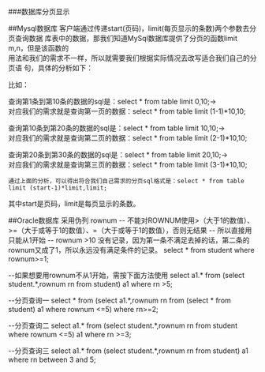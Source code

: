 ###数据库分页显示

##Mysql数据库
	客户端通过传递start(页码)，limit(每页显示的条数)两个参数去分页查询数据    库表中的数据，那我们知道MySql数据库提供了分页的函数limit m,n，但是该函数的    
用法和我们的需求不一样，所以就需要我们根据实际情况去改写适合我们自己的分页语       句，具体的分析如下：  

比如：

查询第1条到第10条的数据的sql是：select * from table limit 0,10;->  
对应我们的需求就是查询第一页的数据：select * from table limit (1-1)*10,10;

查询第10条到第20条的数据的sql是：select * from table limit 10,10;->  
对应我们的需求就是查询第二页的数据：select * from table limit (2-1)*10,10;

查询第20条到第30条的数据的sql是：select * from table limit 20,10;->  
对应我们的需求就是查询第三页的数据：select * from table limit (3-1)*10,10;

    通过上面的分析，可以得出符合我们自己需求的分页sql格式是：select * from table limit (start-1)*limit,limit;   
其中start是页码，limit是每页显示的条数。
	
##Oracle数据库
	采用伪列 rownum
	-- 不能对ROWNUM使用>（大于1的数值）、>=（大于或等于1的数值）、=（大于或等于1的数值），否则无结果
-- 所以直接用只能从1开始
-- rownum >10 没有记录，因为第一条不满足去掉的话，第二条的rownum又成了1，所以永远没有满足条件的记录。
select * from student where rownum>=1;

--如果想要用rownum不从1开始，需按下面方法使用
select a1.* from (select student.*,rownum rn from student) a1 where rn >5;


--分页查询一
select * from (select a1.*,rownum rn from (select * from student) a1 where rownum <=5) where rn>=2;

--分页查询二
select a1.* from (select student.*,rownum rn from student where rownum <=5) a1 where rn >=3;

--分页查询三
select a1.* from (select student.*,rownum rn from student) a1 where rn between 3 and 5;
